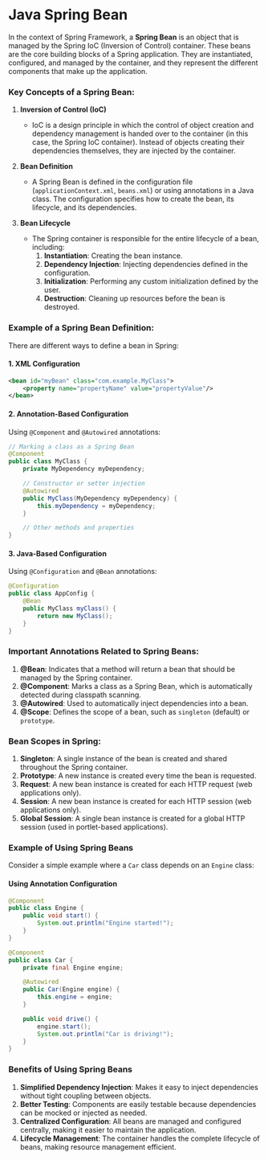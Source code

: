 # Java Spring Bean

In the context of Spring Framework, a **Spring Bean** is an object that is managed by the Spring IoC (Inversion of Control) container. These beans are the core building blocks of a Spring application. They are instantiated, configured, and managed by the container, and they represent the different components that make up the application.

### Key Concepts of a Spring Bean:
1. **Inversion of Control (IoC)**
   - IoC is a design principle in which the control of object creation and dependency management is handed over to the container (in this case, the Spring IoC container). Instead of objects creating their dependencies themselves, they are injected by the container.

2. **Bean Definition**
   - A Spring Bean is defined in the configuration file (`applicationContext.xml`, `beans.xml`) or using annotations in a Java class. The configuration specifies how to create the bean, its lifecycle, and its dependencies.

3. **Bean Lifecycle**
   - The Spring container is responsible for the entire lifecycle of a bean, including:
     1. **Instantiation**: Creating the bean instance.
     2. **Dependency Injection**: Injecting dependencies defined in the configuration.
     3. **Initialization**: Performing any custom initialization defined by the user.
     4. **Destruction**: Cleaning up resources before the bean is destroyed.

### Example of a Spring Bean Definition:
There are different ways to define a bean in Spring:

#### 1. **XML Configuration**
```xml
<bean id="myBean" class="com.example.MyClass">
    <property name="propertyName" value="propertyValue"/>
</bean>
```

#### 2. **Annotation-Based Configuration**
Using `@Component` and `@Autowired` annotations:
```java
// Marking a class as a Spring Bean
@Component
public class MyClass {
    private MyDependency myDependency;

    // Constructor or setter injection
    @Autowired
    public MyClass(MyDependency myDependency) {
        this.myDependency = myDependency;
    }

    // Other methods and properties
}
```

#### 3. **Java-Based Configuration**
Using `@Configuration` and `@Bean` annotations:
```java
@Configuration
public class AppConfig {
    @Bean
    public MyClass myClass() {
        return new MyClass();
    }
}
```

### Important Annotations Related to Spring Beans:
1. **@Bean**: Indicates that a method will return a bean that should be managed by the Spring container.
2. **@Component**: Marks a class as a Spring Bean, which is automatically detected during classpath scanning.
3. **@Autowired**: Used to automatically inject dependencies into a bean.
4. **@Scope**: Defines the scope of a bean, such as `singleton` (default) or `prototype`.

### Bean Scopes in Spring:
1. **Singleton**: A single instance of the bean is created and shared throughout the Spring container.
2. **Prototype**: A new instance is created every time the bean is requested.
3. **Request**: A new bean instance is created for each HTTP request (web applications only).
4. **Session**: A new bean instance is created for each HTTP session (web applications only).
5. **Global Session**: A single bean instance is created for a global HTTP session (used in portlet-based applications).

### Example of Using Spring Beans
Consider a simple example where a `Car` class depends on an `Engine` class:

#### Using Annotation Configuration
```java
@Component
public class Engine {
    public void start() {
        System.out.println("Engine started!");
    }
}

@Component
public class Car {
    private final Engine engine;

    @Autowired
    public Car(Engine engine) {
        this.engine = engine;
    }

    public void drive() {
        engine.start();
        System.out.println("Car is driving!");
    }
}
```

### Benefits of Using Spring Beans
1. **Simplified Dependency Injection**: Makes it easy to inject dependencies without tight coupling between objects.
2. **Better Testing**: Components are easily testable because dependencies can be mocked or injected as needed.
3. **Centralized Configuration**: All beans are managed and configured centrally, making it easier to maintain the application.
4. **Lifecycle Management**: The container handles the complete lifecycle of beans, making resource management efficient.